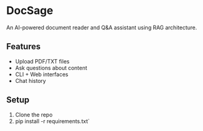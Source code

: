 # DocSage

An AI-powered document reader and Q&A assistant using RAG architecture.

## Features
- Upload PDF/TXT files
- Ask questions about content
- CLI + Web interfaces
- Chat history

## Setup
1. Clone the repo
2. pip install -r requirements.txt`

